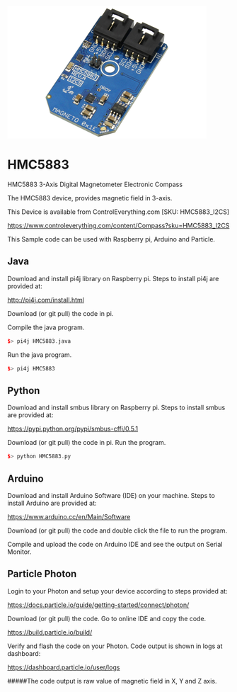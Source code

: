 [![HMC5883](HMC5883_I2CS.png)](https://www.controleverything.com/content/Compass?sku=HMC5883_I2CS)
# HMC5883
HMC5883 3-Axis Digital Magnetometer Electronic Compass

The HMC5883 device, provides magnetic field in 3-axis.

This Device is available from ControlEverything.com [SKU: HMC5883_I2CS]

https://www.controleverything.com/content/Compass?sku=HMC5883_I2CS

This Sample code can be used with Raspberry pi, Arduino and Particle.

## Java
Download and install pi4j library on Raspberry pi. Steps to install pi4j are provided at:

http://pi4j.com/install.html

Download (or git pull) the code in pi.

Compile the java program.
```cpp
$> pi4j HMC5883.java
```

Run the java program.
```cpp
$> pi4j HMC5883
```

## Python
Download and install smbus library on Raspberry pi. Steps to install smbus are provided at:

https://pypi.python.org/pypi/smbus-cffi/0.5.1

Download (or git pull) the code in pi. Run the program.

```cpp
$> python HMC5883.py
```

## Arduino
Download and install Arduino Software (IDE) on your machine. Steps to install Arduino are provided at:

https://www.arduino.cc/en/Main/Software

Download (or git pull) the code and double click the file to run the program.

Compile and upload the code on Arduino IDE and see the output on Serial Monitor.


## Particle Photon

Login to your Photon and setup your device according to steps provided at:

https://docs.particle.io/guide/getting-started/connect/photon/

Download (or git pull) the code. Go to online IDE and copy the code.

https://build.particle.io/build/

Verify and flash the code on your Photon. Code output is shown in logs at dashboard:

https://dashboard.particle.io/user/logs

#####The code output is raw value of magnetic field in X, Y and Z axis.
